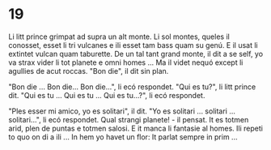 # 19

Li litt prince grimpat ad supra un alt monte. Li sol montes, queles il conosset, esset li tri vulcanes e
ili esset tam bass quam su genú. E il usat li extintet vulcan quam taburette.
De un tal tant grand monte, il dit a se self, yo va strax vider li tot planete e omni homes ... Ma il
videt nequó except li agullies de acut roccas.
"Bon die", il dit sin plan.

"Bon die ... Bon die... Bon die...", li ecó respondet.
"Qui es tu?", li litt prince dit.
"Qui es tu ... Qui es tu ... Qui es tu...?", li ecó respondet.

"Ples esser mi amico, yo es solitari", il dit.
"Yo es solitari ... solitari ... solitari...", li ecó respondet.
Qual strangi planete! - il pensat. It es totmen arid, plen de puntas e totmen salosi. E it manca li
fantasie al homes. Ili repeti to quo on di a ili ... In hem yo havet un flor: It parlat sempre in prim ...


